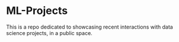 # ML-Projects

This is a repo dedicated to showcasing recent interactions with data science projects, in a public space.
